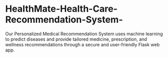 # HealthMate-Health-Care-Recommendation-System-
Our Personalized Medical Recommendation System uses machine learning to predict diseases and provide tailored medicine, prescription, and wellness recommendations through a secure and user-friendly Flask web app.
